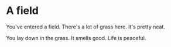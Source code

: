A field
=======

You've entered a field. There's a lot of grass here. It's pretty neat. 

You lay down in the grass. It smells good. Life is peaceful. 

